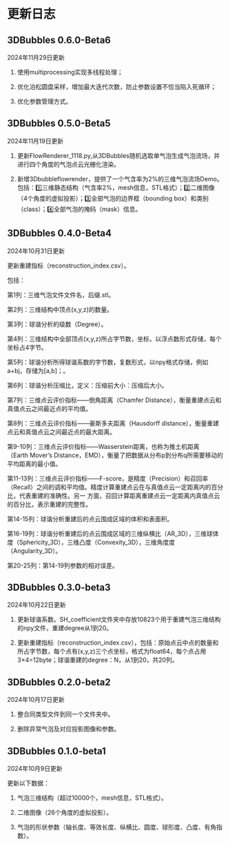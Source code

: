 
# 更新日志

## 3DBubbles 0.6.0-Beta6

2024年11月29日更新

1.  使用multiprocessing实现多线程处理；

2.  优化泊松圆盘采样，增加最大迭代次数，防止参数设置不恰当陷入死循环；

3.  优化参数管理方式。

## 3DBubbles 0.5.0-Beta5

2024年11月19日更新

1.  更新FlowRenderer\_1118.py,从3DBubbles随机选取单气泡生成气泡流场，并进行四个角度的气泡点云光栅化渲染。

2.  新增3Dbubbleflowrender，提供了一个气含率为2%的三维气泡流场Demo。包括：1️⃣三维静态结构（气含率2%，mesh信息，STL格式）；2️⃣二维图像（4个角度的虚拟投影）；3️⃣全部气泡的边界框（bounding box）和类别（class）；4️⃣全部气泡的掩码（mask）信息。

## 3DBubbles 0.4.0-Beta4

2024年10月31日更新

更新重建指标（reconstruction\_index.csv）。

包括：

第1列：三维气泡文件文件名，后缀.stl。

第2列：三维结构中顶点(x,y,z)的数量。

第3列：球谐分析的级数（Degree）。

第4列：三维结构中全部顶点(x,y,z)所占字节数，坐标，以浮点数形式存储，每个坐标占4字节。

第5列：球谐分析所得球谐系数的字节数，复数形式，以npy格式存储，例如a+bj，存储为\[a,b]；。

第6列：球谐分析压缩比，定义：压缩前大小：压缩后大小。

第7列：三维点云评价指标——倒角距离（Chamfer Distance），衡量重建点云和真值点云之间最近点的平均值。

第8列：三维点云评价指标——豪斯多夫距离（Hausdorff distance），衡量重建点云和真值点云之间最近点的最大距离。

第9-10列：三维点云评价指标——Wasserstein距离，也称为推土机距离（Earth Mover’s Distance，EMD），衡量了把数据从分布p到分布q所需要移动的平均距离的最小值。

第11-13列：三维点云评价指标——F-score，是精度（Precision）和召回率（Recall）之间的调和平均值。精度计算重建点云在与真值点云一定距离内的百分比，代表重建的准确性。另一
方面，召回计算距离重建点云一定距离内真值点云的百分比，表示重建的完整性。

第14-15列：球谐分析重建后的点云围成区域的体积和表面积。

第16-19列：球谐分析重建后的点云围成区域的三维纵横比（AR\_3D），三维球体度（Sphericity\_3D），三维凸度（Convexity\_3D），三维角度度（Angularity\_3D）。

第20-25列：第14-19列参数的相对误差。

## 3DBubbles 0.3.0-beta3

2024年10月22日更新

1.  更新球谐系数。SH\_coefficient文件夹中存放10823个用于重建气泡三维结构的npy文件，重建degree从1到20。

2.  更新重建指标（reconstruction\_index.csv），包括：原始点云中点的数量和所占字节数，每个点有(x,y,z)三个点坐标，格式为float64，每个点占用3×4\=12byte；球谐重建的degree：N，从1到20，共20列。

## 3DBubbles 0.2.0-beta2

2024年10月17日更新

1.  整合同类型文件到同一个文件夹中。

2.  删除异常气泡及对应投影图像和参数。

## 3DBubbles 0.1.0-beta1

2024年10月9日更新

更新以下数据：

1.  气泡三维结构（超过10000个，mesh信息，STL格式）。

2.  二维图像（26个角度的虚拟投影）。

3.  气泡的形状参数（轴长度、等效长度、纵横比、圆度、球形度、凸度、有角指数）。